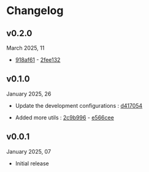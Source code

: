 # Changelog

## v0.2.0

March 2025, 11

- [918af61](https://github.com/karanBRAVO/nodelpers/commit/918af612c85be67bceb64e57f3e253c37bbad502) - [2fee132](https://github.com/karanBRAVO/nodelpers/commit/2fee132bf87bfd4ad94785ac93ba67ddf9451c8b)

## v0.1.0

January 2025, 26

- Update the development configurations : [d417054](https://github.com/karanBRAVO/nodelpers/commit/d4170541a1fe39dae73ae86eef2854e554e3d093)

- Added more utils : [2c9b996](https://github.com/karanBRAVO/nodelpers/commit/2c9b99654b7fdf3fd0cb66da79bb06d571ec4913) - [e566cee](https://github.com/karanBRAVO/nodelpers/commit/e566ceece82c68c86981c7b953ffd9200deecd00)

## v0.0.1

January 2025, 07

- Initial release
